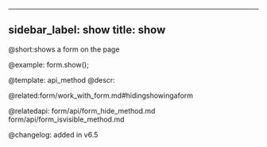 
---
sidebar_label: show
title: show
---          

@short:shows a form on the page




@example:
form.show();




@template: api_method
@descr:




@related:form/work_with_form.md#hidingshowingaform

@relatedapi: 
form/api/form_hide_method.md
form/api/form_isvisible_method.md



@changelog: added in v6.5

